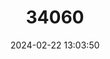 ---
title: "34060"
category: "Rochefortia spinosa"
draft: false
date: 2024-02-22 13:03:50
languages:
  French: ["Bois-vert"]
---